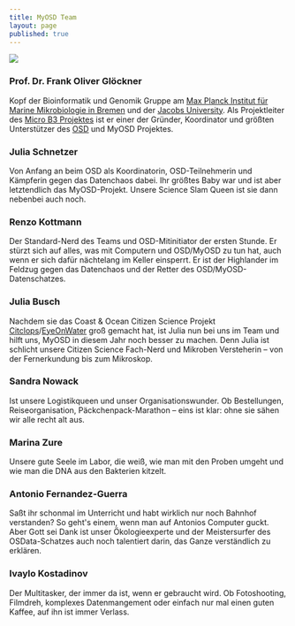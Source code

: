```yaml
---
title: MyOSD Team
layout: page
published: true
---
```






![]({{site.baseurl}}//assets/images/OSD_Team_2016.jpg)

### Prof. Dr. Frank Oliver Glöckner
Kopf der Bioinformatik und Genomik Gruppe am [Max Planck Institut für Marine Mikrobiologie in Bremen](http://www.microbial-genomics.de) und der [Jacobs University](http://www.jacobs-university.de). Als Projektleiter des [Micro B3 Projektes](https://www.microb3.eu) ist er einer der Gründer, Koordinator und größten Unterstützer des [OSD](http://www.oceansamplingday.org) und MyOSD Projektes. 

### Julia Schnetzer
Von Anfang an beim OSD als Koordinatorin, OSD-Teilnehmerin und Kämpferin gegen das Datenchaos dabei. Ihr größtes Baby war und ist aber letztendlich das MyOSD-Projekt. Unsere Science Slam Queen ist sie dann nebenbei auch noch. 

### Renzo Kottmann
Der Standard-Nerd des Teams und OSD-Mitinitiator der ersten Stunde. Er stürzt sich auf alles, was mit Computern und OSD/MyOSD zu tun hat, auch wenn er sich dafür nächtelang im Keller einsperrt. Er ist der Highlander im Feldzug gegen das Datenchaos und der Retter des OSD/MyOSD-Datenschatzes.  

### Julia Busch
Nachdem sie das Coast & Ocean Citizen Science Projekt [Citclops](http://www.citclops.eu)/[EyeOnWater](http://eyeonwater.org/color/welcome.php) groß gemacht hat, ist Julia nun bei uns im Team und hilft uns, MyOSD in diesem Jahr noch besser zu machen. Denn Julia ist schlicht unsere Citizen Science Fach-Nerd und Mikroben Versteherin – von der Fernerkundung bis zum Mikroskop.

### Sandra Nowack
Ist unsere Logistikqueen und unser Organisationswunder. Ob Bestellungen, Reiseorganisation, Päckchenpack-Marathon – eins ist klar: ohne sie sähen wir alle recht alt aus.


### Marina Zure
Unsere gute Seele im Labor, die weiß, wie man mit den Proben umgeht und wie man die DNA aus den Bakterien kitzelt.

### Antonio Fernandez-Guerra
Saßt ihr schonmal im Unterricht und habt wirklich nur noch Bahnhof verstanden? So geht's einem, wenn man auf Antonios Computer guckt. Aber Gott sei Dank ist unser Ökologieexperte und der Meistersurfer des OSData-Schatzes auch noch talentiert darin, das Ganze verständlich zu erklären.

### Ivaylo Kostadinov
Der Multitasker, der immer da ist, wenn er gebraucht wird. Ob Fotoshooting, Filmdreh, komplexes Datenmangement oder einfach nur mal einen guten Kaffee, auf ihn ist immer Verlass.
